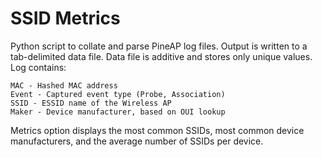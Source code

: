 # SSID Metrics

Python script to collate and parse PineAP log files. Output is written
to a tab-delimited data file. Data file is additive and stores only 
unique values. Log contains:

	MAC - Hashed MAC address
	Event - Captured event type (Probe, Association)
	SSID - ESSID name of the Wireless AP
	Maker - Device manufacturer, based on OUI lookup

Metrics option displays the most common SSIDs, most common device 
manufacturers, and the average number of SSIDs per device.

